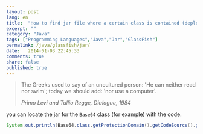 ```yaml
---
layout: post
lang: en
title:  "How to find jar file where a certain class is contained (deployed in GlassFish)."
excerpt: ""
category: "Java"
tags: ["Programming Languages","Java","Jar","GlassFish"]
permalink: /java/glassfish/jar/
date:   2014-01-03 22:45:33
comments: true
share: false
published: true
---
```


> The Greeks used to say of an uncultured person: 'He can neither read nor swim'; today we should add: 'nor use a computer'.
>
> <cite>Primo Levi and Tullio Regge, Dialogue, 1984</cite>

you can locate the jar for the `Base64` class (for example) with the code.

```java
System.out.println(Base64.class.getProtectionDomain().getCodeSource().getLocation());
```

